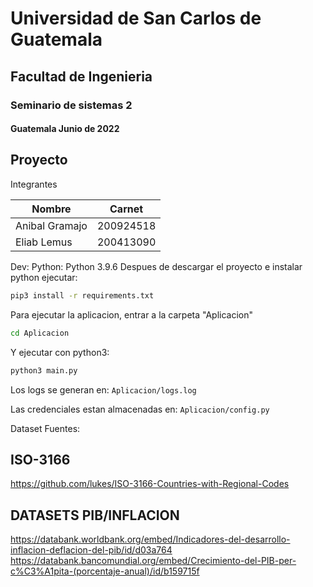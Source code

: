 # Universidad de San Carlos de Guatemala 
## Facultad de Ingenieria 
### Seminario de sistemas 2 
#### Guatemala Junio de 2022 

## Proyecto

Integrantes

| Nombre | Carnet |
|-------|---------|
|Anibal Gramajo |200924518 |
| Eliab Lemus |200413090 |


Dev: 
Python: Python 3.9.6
Despues de descargar el proyecto e instalar python ejecutar: 
```bash
pip3 install -r requirements.txt
```
Para ejecutar la aplicacion, entrar a la carpeta "Aplicacion" 
```bash
cd Aplicacion
```
Y ejecutar con python3: 
```bash
python3 main.py
```

Los logs se generan en: 
`Aplicacion/logs.log` 

Las credenciales estan almacenadas en: 
`Aplicacion/config.py`


Dataset Fuentes: 
## ISO-3166
https://github.com/lukes/ISO-3166-Countries-with-Regional-Codes

## DATASETS PIB/INFLACION
https://databank.worldbank.org/embed/Indicadores-del-desarrollo-inflacion-deflacion-del-pib/id/d03a764
https://databank.bancomundial.org/embed/Crecimiento-del-PIB-per-c%C3%A1pita-(porcentaje-anual)/id/b159715f
